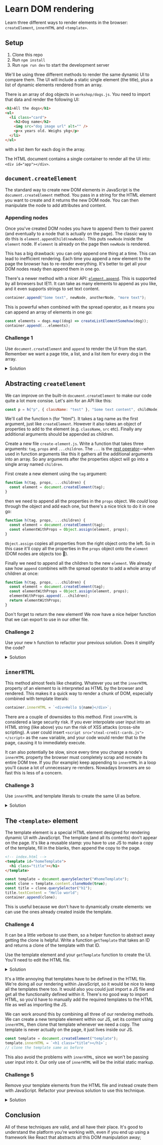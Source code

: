 # Learn DOM rendering

Learn three different ways to render elements in the browser: `createElement`, `innerHTML` and `<template>`.

## Setup

1. Clone this repo
1. Run `npm install`
1. Run `npm run dev` to start the development server

We'll be using three different methods to render the same dynamic UI to compare them. The UI will include a static single element (the title), plus a list of dynamic elements rendered from an array.

There is an array of dog objects in `workshop/dogs.js`. You need to import that data and render the following UI:

```html
<h1>All the dogs</h1>
<ul>
  <li class="card">
    <h2>Dog name</h2>
    <img src="dog image url" alt="" />
    <p>x years old. Weighs ykg</p>
  </li>
</ul>
```

with a list item for each dog in the array.

The HTML document contains a single container to render all the UI into: `<div id="app"></div>`.

## `document.createElement`

The standard way to create new DOM elements in JavaScript is the `document.createElement` method. You pass in a string for the HTML element you want to create and it returns the new DOM node. You can then manipulate the node to add attributes and content.

### Appending nodes

Once you've created DOM nodes you have to append them to their parent (and eventually to a node that is actually on the page). The classic way to do this is `element.appendChild(newNode)`. This puts `newNode` inside the `element` node. If `element` is already on the page then `newNode` is rendered.

This has a big drawback: you can only append one thing at a time. This can lead to inefficient rendering. Each time you append a new element to the page the browser has to re-render everything. It's better to get all your DOM nodes ready then append them in one go.

There's a newer method with a nicer API: [`element.append`](https://developer.mozilla.org/en-US/docs/Web/API/ParentNode/append). This is supported by all browsers but IE11. It can take as many elements to append as you like, and it even supports strings to set text content.

```js
container.append("Some text", newNode, anotherNode, "more text");
```

This is powerful when combined with the spread operator, as it means you can append an array of elements in one go:

```js
const elements = dogs.map((dog) => createListElementSomehow(dog));
container.append(...elements);
```

### Challenge 1

Use `document.createElement` and `append` to render the UI from the start. Remember we want a page title, a list, and a list item for every dog in the array.

<details>
<summary>Solution</summary>

```js
import dogs from "./dogs.js";

const dogElements = dogs.map((dog) => {
  const h2 = document.createElement("h2");
  h2.textContent = dog.name;

  const img = document.createElement("img");
  img.src = dog.image;
  img.alt = "";

  const p = document.createElement("p");
  p.textContent = `${dog.age} years old. Weighs ${dog.weight}kg`;

  const li = document.createElement("li");
  li.append(h2, img, p);

  return li;
});

const title = document.createElement("h1");
title.textContent = "All the dogs";

const list = document.createElement("ul");
list.append(...dogElements);

document.querySelector("#app").append(title, list);
```

</details>

## Abstracting `createElement`

We can improve on the built-in `document.createElement` to make our code quite a lot more consise. Let's aim for an API like this:

```js
const p = h("p", { className: "test" }, "Some text content", childNode);
```

We'll call the function `h` (for "html"). It takes a tag name as the first argument, just like `createElement`. However it also takes an object of properties to add to the element (e.g. `className`, `src` etc). Finally any additional arguments should be appended as children.

Create a new file `create-element.js`. Write a function that takes three arguments: `tag`, `props` and `...children`. The `...` is the [rest operator]()—when used in function arguments like this it gathers all the additional arguments into an array. So any arguments after the properties object will go into a single array named `children`.

First create a new element using the `tag` argument:

```js
function h(tag, props, ...children) {
  const element = document.createElement(tag);
}
```

then we need to append all the properties in the `props` object. We _could_ loop through the object and add each one, but there's a nice trick to do it in one go:

```js
function h(tag, props, ...children) {
  const element = document.createElement(tag);
  const elementWithProps = Object.assign(element, props);
}
```

`Object.assign` copies all properties from the right object onto the left. So in this case it'll copy all the properties in the `props` object onto the `element` (DOM nodes are objects too 🤯).

Finally we need to append all the children to the new `element`. We already saw how `append` combines with the spread operator to add a whole array of children at once:

```js
function h(tag, props, ...children) {
  const element = document.createElement(tag);
  const elementWithProps = Object.assign(element, props);
  elementWithProps.append(...children);
  return elementWithProps;
}
```

Don't forget to return the new element! We now have a nice helper function that we can export to use in our other file.

### Challenge 2

Use your new `h` function to refactor your previous solution. Does it simplify the code?

<details>
<summary>Solution</summary>

```js
import h from "./create-element.js";
import dogs from "./dogs.js";

const dogElements = dogs.map((dog) => {
  const h2 = h("h2", {}, dog.name);
  const img = h("img", { src: dog.image, alt: "", width: 500, height: 300 });
  const p = h("p", {}, `${dog.age} years old. Weighs ${dog.weight}kg`);
  return h("li", { className: "card" }, h2, img, p);
});

const title = h("h1", {}, "All the dogs");
const list = h("ul", {}, ...dogElements);

document.querySelector("#app").append(title, list);
```

</details>

## `innerHTML`

This method almost feels like cheating. Whatever you set the `innerHTML` property of an element to is interpreted as HTML by the browser and rendered. This makes it a quick way to render a chunk of DOM, especially combined with template literals:

```js
container.innerHTML = `<div>Hello ${name}</div>`;
```

There are a couple of downsides to this method. First `innerHTML` is considered a large security risk. If you ever interpolate user input into an HTML string (like above) you run the risk of XSS attacks (cross-site scripting). A user could insert `<script src="steal-credit-cards.js"></script>` as the `name` variable, and your code would render that to the page, causing it to immediately execute.

It can also potentially be slow, since every time you change a node's `innerHTML` property the browser must completely scrap and recreate its entire DOM tree. If you (for example) keep appending to `innerHTML` in a loop you'll cause a lot of unnecessary re-renders. Nowadays browsers are so fast this is less of a concern.

### Challenge 3

Use `innerHTML` and template literals to create the same UI as before.

<details>
<summary>Solution</summary>

```js
import dogs from "./dogs.js";

const dogElements = dogs
  .map(
    (dog) => `
    <li class="card">
      <h2>${dog.name}</h2>
      <img src="${dog.image}" alt="" />
      <p>${dog.age} years old. Weighs ${dog.weight}kg</p>
    </li>
  `
  )
  .join("\n");

document.querySelector("#app").innerHTML = `
  <h1>All the dogs</h1>
  <ul>
    ${dogElements}
  </ul>
`;
```

</details>

## The `<template>` element

The template element is a special HTML element designed for rendering dynamic UI with JavaScript. The template (and all its contents) don't appear on the page. It's like a reusable stamp: you have to use JS to make a copy of the template, fill in the blanks, then append the copy to the page.

```html
<!-- index.html -->
<template id="homeTemplate">
  <h1 class="title"></h1>
</template>
```

```js
const template = document.querySelector("#homeTemplate");
const clone = template.content.cloneNode(true);
const title = clone.querySelector("h1");
title.textContent = "Hello world";
container.append(clone);
```

This is useful because we don't have to dynamically create elements: we can use the ones already created inside the template.

### Challenge 4

It can be a little verbose to use them, so a helper function to abstract away getting the clone is helpful. Write a function `getTemplate` that takes an ID and returns a clone of the template with that ID.

Use the template element and your `getTemplate` function to create the UI. You'll need to edit the HTML file.

<details>
<summary>Solution</summary>

```js
import dogs from "./dogs.js";

const cardTemplate = document.querySelector("#cardTemplate");

const dogElements = dogs.map((dog) => {
  const clone = cardTemplate.content.cloneNode(true);
  clone.querySelector("h2").append(dog.name);
  clone.querySelector("img").src = dog.image;
  clone
    .querySelector("p")
    .append(`${dog.age} years old. Weighs ${dog.weight}kg`);
  return clone;
});

const pageTemplate = document.querySelector("#pageTemplate");
const clone = pageTemplate.content.cloneNode(true);
clone.querySelector("ul").append(...dogElements);

document.querySelector("#app").append(clone);
```

</details>

It's a little annoying that templates have to be defined in the HTML file. We're doing all our rendering within JavaScript, so it would be nice to keep all the templates there too. It would also you could just import a JS file and get all the functionality defined within it. There's no good way to import HTML, so you'd have to manually add the required templates to the HTML file as well as importing the JS.

We can work around this by combining all three of our rendering methods. We can create a new template element within our JS, set its content using `innerHTML`, then clone that template whenever we need a copy. The template is never actually on the page, it just lives inside our JS.

```js
const template = document.createElement("template");
template.innerHTML = `<h1 class="title"></h1>`;
// clone the template same as before
```

This also avoid the problems with `innerHTML`, since we won't be passing user input into it. Our only use of `innerHTML` will be the initial static markup.

### Challenge 5

Remove your template elements from the HTML file and instead create them with JavaScript. Refactor your previous solution to use this technique.

<details>
<summary>Solution</summary>

```js
import dogs from "./dogs.js";

const cardTemplate = document.createElement("template");
cardTemplate.innerHTML = `
  <li class="card">
    <h2></h2>
    <img src="" alt="" width="500" height="300" />
    <p></p>
  </li>
`;

const dogElements = dogs.map((dog) => {
  const clone = cardTemplate.content.cloneNode(true);
  clone.querySelector("h2").append(dog.name);
  clone.querySelector("img").src = dog.image;
  clone
    .querySelector("p")
    .append(`${dog.age} years old. Weighs ${dog.weight}kg`);
  return clone;
});

const pageTemplate = document.createElement("template");
pageTemplate.innerHTML = `
  <h1>All the dogs</h1>
  <ul></ul>
`;
const clone = pageTemplate.content.cloneNode(true);
clone.querySelector("ul").append(...dogElements);

document.querySelector("#app").append(clone);
```

</details>

## Conclusion

All of these techniques are valid, and all have their place. It's good to understand the platform you're working with, even if you end up using a framework like React that abstracts all this DOM manipulation away;
